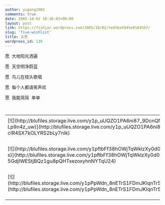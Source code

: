 ```yaml
---
author: yugang2002
comments: true
date: 2005-10-02 10:36:03+00:00
layout: post
link: https://fishjar.wordpress.com/2005/10/02/%e4%ba%94%e6%84%bf/
slug: 'five-wishlist'
title: 五愿
wordpress_id: 139
---
```





愿  大地阳光洒遍




愿  天空明净蔚蓝




愿  鸟儿在枝头歌唱




愿  每个人都语笑声欢




愿  我能简简  单单




 

  


<table border="0" cellspacing="0" ><tr >
<td >
</td></tr><tr >
<td valign="top" >[![](http://blufiles.storage.live.com/y1p_uUQZO1PA6ni87_9DcnQNKH1s0XwVtOeQLiuh5dIHZ_2w-esO3GGFAbU8IZTmAnn3-Lp9n4z_uw)](http://blufiles.storage.live.com/y1p_uUQZO1PA6ni87_9DcnQNKH1s0XwVtOeWq5iawiW-Hm6pFkQZ5Xxu-cIR4SX7kOLYRS2bLy7nIk)
</td>
<td width="15" >
</td>
<td valign="top" >[![](http://blufiles.storage.live.com/y1pK6X1-v9wPWa72ZvOimEkP0qj0_QRzI-fwPRIe4U6u1_M4cFrVNI-PKKFY6_b0QqYGopQCX6_A6U)](http://blufiles.storage.live.com/y1pK6X1-v9wPWa72ZvOimEkP0qj0_QRzI-fvV3Hd-fC0fM4PFajVcGbsAzd59Ig7GItpSdDrXyGlcs)
</td></tr><tr >
<td >
</td></tr><tr >
<td valign="top" >[![](http://blufiles.storage.live.com/y1pftbFf38hOWjTqWklzXy0d0BO9mCMeAnvt24pG3SYJOirjyZXYs32kgUq0iUMjciFIHoMGKJy8-s)](http://blufiles.storage.live.com/y1pftbFf38hOWjTqWklzXy0d0BO9mCMeAnv4pWMpj-5GdjIWEStjBQz1gu8pQHTxezoxyhnNYTqU24)
</td>
<td width="15" >
</td>
<td valign="top" >[![](http://blufiles.storage.live.com/y1p_tHnkbai1fommOYzBjaTFFNXR3GJ4-j0-lYeR-3lzClGJfmqpjKFSU1Wtl668-HpWDBv2ynRjPw)](http://blufiles.storage.live.com/y1p_tHnkbai1fommOYzBjaTFFNXR3GJ4-j0wDOtjd_HLWwUTaNMGDFFCxJX2KdrxTd27VSPxE_Oqcg)
</td></tr><tr >
<td >
</td></tr><tr >
<td valign="top" >[![](http://blufiles.storage.live.com/y1pPpWdn_8nETrS1FDmJKlqnTr52lZoqfeIrfgvQLBdLJ4mYxK6drg2FxmTYFaUYrvoRhz8QHQWU4g)](http://blufiles.storage.live.com/y1pPpWdn_8nETrS1FDmJKlqnTr52lZoqfeIburmoiNnSE0VC0p7tz2aRhwrFYeYD0BI6EQo9eL05wc)
</td>
<td width="15" >
</td>
<td valign="top" >[![](http://blufiles.storage.live.com/y1pG-RrRGi3IPBDXa2eIrLFnFBUdD7TjSqn5rzU4B0g8ge0yDNr0QFzLGYK9AZTmdZIlOv5iSXWa8I)](http://blufiles.storage.live.com/y1pG-RrRGi3IPBDXa2eIrLFnFBUdD7TjSqnDDV4NXKo39EET_nWNWXjtDptuahTyici_zCQsDSJyUE)
</td></tr></table>
